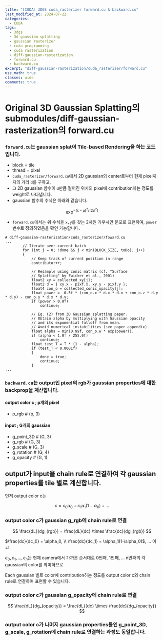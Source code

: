 ```yaml
---
title: "[CUDA] 3DGS cuda_rasterizer forward.cu & backward.cu"
last_modified_at: 2024-07-22
categories:
  - CUDA
tags:
  - 3dgs
  - 3d gaussian splatting
  - gaussian rasterizer
  - cuda programming
  - cuda rasterization
  - diff-gaussian-rasterization
  - forward.cu
  - backward.cu
excerpt: "diff-gaussian-rasterization/cuda_rasterizer/forward.cu"
use_math: true
classes: wide
comments: true
---
```


# Original 3D Gaussian Splatting의 submodules/diff-gaussian-rasterization의 forward.cu

### `forward.cu`는 gaussian splat이 Tile-based Rendering을 하는 코드입니다.
- block = tile
- thread = pixel
- `cuda_rasterizer/forward.cu`에서 2D gaussian의 center로부터 현재 pixel까지의 거리 `d`를 구하고,
- 그 2D gaussian 함수이 `d`만큼 떨어진 위치의 pixel에 contribution하는 정도를 weight로 나타냅니다.
- gaussian 함수의 수식은 아래와 같습니다.
  
$$
\exp^{-(x-\mu)^2/(2\sigma^2)}
$$

- `forward.cu`에서는 위 수식을 `x,y`를 갖는 2차원 가우시안 분포로 표현하여, `power` 변수로 정의하였음을 확인 가능합니다.

```cuda
# diff-gaussian-rasterization/cuda_rasterizer/foward.cu
...
		// Iterate over current batch
		for (int j = 0; !done && j < min(BLOCK_SIZE, toDo); j++)
		{
			// Keep track of current position in range
			contributor++;

			// Resample using conic matrix (cf. "Surface 
			// Splatting" by Zwicker et al., 2001)
			float2 xy = collected_xy[j];
			float2 d = { xy.x - pixf.x, xy.y - pixf.y };
			float4 con_o = collected_conic_opacity[j];
			float power = -0.5f * (con_o.x * d.x * d.x + con_o.z * d.y * d.y) - con_o.y * d.x * d.y;
			if (power > 0.0f)
				continue;

			// Eq. (2) from 3D Gaussian splatting paper.
			// Obtain alpha by multiplying with Gaussian opacity
			// and its exponential falloff from mean.
			// Avoid numerical instabilities (see paper appendix). 
			float alpha = min(0.99f, con_o.w * exp(power));
			if (alpha < 1.0f / 255.0f)
				continue;
			float test_T = T * (1 - alpha);
			if (test_T < 0.0001f)
			{
				done = true;
				continue;
			}
...
```


### `backward.cu`는 output인 pixel의 rgb가 gaussian properties에 대한 backprop을 계산합니다.

#### output color c ; p개의 pixel
- p_rgb # (p, 3)

#### input ; G개의 gaussian
- g_point_3D # (G, 3)
- g_rgb # (G, 3)
- g_scale # (G, 3)
- g_rotation # (G, 4)
- g_opacity # (G, 1)

## output가 input을 chain rule로 연결하여 각 gaussian properties를 tile 별로 계산합니다.

먼저 output color c는

$$
c = c_0\alpha_0 + c_1\alpha_1(1-\alpha_0) + ...
$$

### output color c가 gaussian g_rgb에 chain rule로 연결

$$
\frac{dL}{dg_{rgb}} = \frac{dL}{dc} \times \frac{dc}{dg_{rgb}}
$$

$\frac{dc}{dc_0} = \alpha_0, \\ \frac{dc}{dc_1} = \alpha_1(1-\alpha_0)$, ... 이고

$c_0, c_1, ... , c_n$는 현재 camera에서 가까운 순서대로 0번째, 1번째, ... n번째의 각 gaussian의 color를 의미하므로

Each gaussian 별로 color에 contribution하는 정도를 output color c와 chain rule로 연결하여 표현할 수 있습니다.

### output color c가 gaussian g_opacity에 chain rule로 연결
  
$$
\frac{dL}{dg_{opacity}} = \frac{dL}{dc} \times \frac{dc}{dg_{opacity}}
$$

### output color c가 나머지 gaussian properties들인 g_point_3D, g_scale, g_rotation에 chain rule로 연결하는 과정도 동일합니다.


